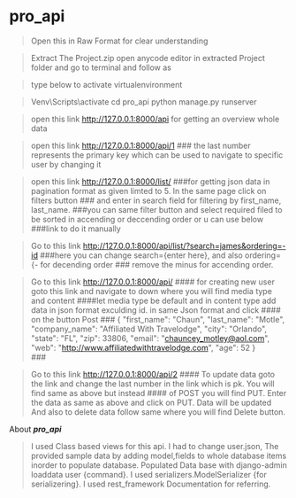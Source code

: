 # pro_api
>Open this in Raw Format for clear understanding

>Extract The Project.zip
>open anycode editor in extracted Project folder and go to terminal and follow as

>type below to activate virtualenvironment

>Venv\Scripts\activate
>cd pro_api
>python manage.py runserver 

>open this link http://127.0.0.1:8000/api for getting an overview whole data

>open this link http://127.0.0.1:8000/api/1            ### the last number represents the primary key which can be used to navigate to specific user by changing it 


>open this link http://127.0.0.1:8000/list/           ###for getting json data in pagination format as given limted to 5. In the same page click on filters button 
                                                     ### and enter in search field for filtering by first_name, last_name.
                                                     ###you can same filter button and select required filed to be sorted in accending or deccending order or u can use below                                                          ###link to do it manually 

>Go to this link http://127.0.0.1:8000/api/list/?search=james&ordering=-id               ###here you can change search={enter here}, and also ordering= {- for decending order
                                                                                        ### remove the minus for accending order.
                                                                   

>Go to this link  http://127.0.0.1:8000/api/           #### for creating new user goto this link and navigate to down where you will find media type and content 
                                                      ####let media type be default and in content type add data in json format exculding id. in same Json format and click
                                                      #### on the button Post
                                                      ###      {
                                                              "first_name": "Chaun",
                                                              "last_name": "Motle",
                                                              "company_name": "Affiliated With Travelodge",
                                                              "city": "Orlando",
                                                              "state": "FL",
                                                              "zip": 33806,
                                                              "email": "chauncey_motley@aol.com",
                                                              "web": "http://www.affiliatedwithtravelodge.com",
                                                              "age": 52
                                                              }                               
                                                       ###
                                                       
                                                       
>Go to this link  http://127.0.0.1:8000/api/2        #### To update data goto the link and change the last number in the link which is pk. You will find same as above but instead
                                                    #### of POST you will find PUT. Enter the data as same as above and click on PUT. Data will be updated
                                                         And also to delete data follow same where you will find Delete button.
                                                    
                                                    
                                                    
                                                    
                                                    
                                                    
                                                    
                                                    
 About ***pro_api***
 >I used Class based views for this api.
 >I had to change user.json, The provided sample data by adding model,fields to whole database items inorder to populate database.
 >Populated Data base with django-admin loaddata user {command}.
 >I used serializers.ModelSerializer {for serializering}.
 >I used rest_framework Documentation for referring.
                                                    
                                                    
                                                    
                         
                                                    

                                                    
                                                    
                                                    

